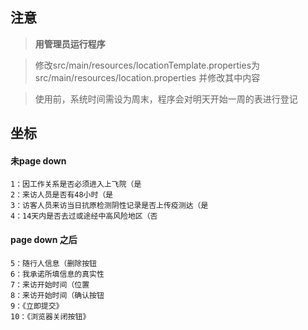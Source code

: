 ## 注意
> **用管理员运行程序**

> 修改src/main/resources/locationTemplate.properties为src/main/resources/location.properties
> 并修改其中内容

> 使用前，系统时间需设为周末，程序会对明天开始一周的表进行登记



## 坐标
#### 未page down
    1：因工作关系是否必须进入上飞院（是
    2：来访人员是否有48小时（是
    3：访客人员来访当日抗原检测阴性记录是否上传疫测达（是
    4：14天内是否去过或途经中高风险地区（否
#### page down 之后
    5：随行人信息（删除按钮
    6：我承诺所填信息的真实性
    7：来访开始时间（位置
    8：来访开始时间（确认按钮
    9：《立即提交》
    10：《浏览器关闭按钮》
